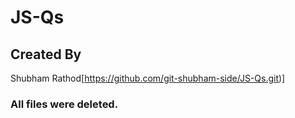 # JS-Qs

## Created By

Shubham Rathod[https://github.com/git-shubham-side/JS-Qs.git)]

### All files were deleted.
